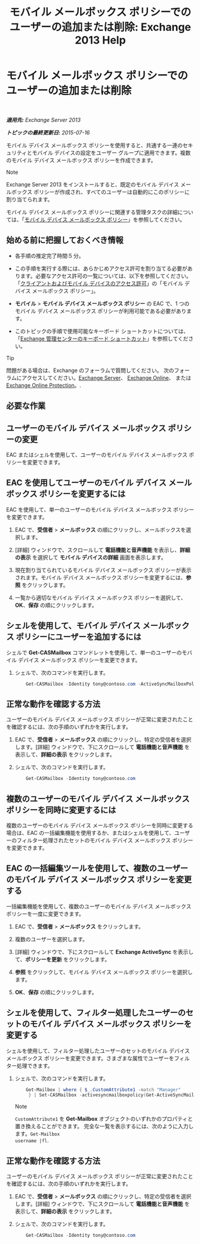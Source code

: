 ﻿---
title: 'モバイル メールボックス ポリシーでのユーザーの追加または削除: Exchange 2013 Help'
TOCTitle: モバイル メールボックス ポリシーでのユーザーの追加または削除
ms:assetid: 4ca8e395-c074-4165-b788-16fae3e2ccab
ms:mtpsurl: https://technet.microsoft.com/ja-jp/library/Aa997929(v=EXCHG.150)
ms:contentKeyID: 49896242
ms.date: 04/24/2018
mtps_version: v=EXCHG.150
ms.translationtype: HT
---

# モバイル メールボックス ポリシーでのユーザーの追加または削除

 

_**適用先:** Exchange Server 2013_

_**トピックの最終更新日:** 2015-07-16_

モバイル デバイス メールボックス ポリシーを使用すると、共通する一連のセキュリティとモバイル デバイスの設定をユーザー グループに適用できます。複数のモバイル デバイス メールボックス ポリシーを作成できます。


> [!NOTE]
> Exchange Server 2013 をインストールすると、既定のモバイル デバイス メールボックス ポリシーが作成され、すべてのユーザーは自動的にこのポリシーに割り当てられます。



モバイル デバイス メールボックス ポリシーに関連する管理タスクの詳細については、「[モバイル デバイス メールボックス ポリシー](mobile-device-mailbox-policies-exchange-2013-help.md)」を参照してください。

## 始める前に把握しておくべき情報

  - 各手順の推定完了時間:5 分。

  - この手順を実行する際には、あらかじめアクセス許可を割り当てる必要があります。必要なアクセス許可の一覧については、以下を参照してください。「[クライアントおよびモバイル デバイスのアクセス許可](clients-and-mobile-devices-permissions-exchange-2013-help.md)」の「モバイル デバイス メールボックス ポリシー」。

  - <strong>モバイル</strong> \> <strong>モバイル デバイス メールボックス ポリシー</strong> の EAC で、1 つのモバイル デバイス メールボックス ポリシーが利用可能である必要があります。

  - このトピックの手順で使用可能なキーボード ショートカットについては、「[Exchange 管理センターのキーボード ショートカット](keyboard-shortcuts-in-the-exchange-admin-center-exchange-online-protection-help.md)」を参照してください。


> [!TIP]
> 問題がある場合は、Exchange のフォーラムで質問してください。 次のフォーラムにアクセスしてください。<A href="https://go.microsoft.com/fwlink/p/?linkid=60612">Exchange Server</A>、 <A href="https://go.microsoft.com/fwlink/p/?linkid=267542">Exchange Online</A>、 または <A href="https://go.microsoft.com/fwlink/p/?linkid=285351">Exchange Online Protection</A>。.



## 必要な作業

## ユーザーのモバイル デバイス メールボックス ポリシーの変更

EAC またはシェルを使用して、ユーザーのモバイル デバイス メールボックス ポリシーを変更できます。

## EAC を使用してユーザーのモバイル デバイス メールボックス ポリシーを変更するには

EAC を使用して、単一のユーザーのモバイル デバイス メールボックス ポリシーを変更できます。

1.  EAC で、<strong>受信者</strong> \> <strong>メールボックス</strong> の順にクリックし、メールボックスを選択します。

2.  \[詳細\] ウィンドウで、スクロールして <strong>電話機能と音声機能</strong> を表示し、<strong>詳細の表示</strong> を選択して <strong>モバイル デバイスの詳細</strong> 画面を表示します。

3.  現在割り当てられているモバイル デバイス メールボックス ポリシーが表示されます。モバイル デバイス メールボックス ポリシーを変更するには、<strong>参照</strong> をクリックします。

4.  一覧から適切なモバイル デバイス メールボックス ポリシーを選択して、<strong>OK</strong>、<strong>保存</strong> の順にクリックします。

## シェルを使用して、モバイル デバイス メールボックス ポリシーにユーザーを追加するには

シェルで **Get-CASMailbox** コマンドレットを使用して、単一のユーザーのモバイル デバイス メールボックス ポリシーを変更できます。

1.  シェルで、次のコマンドを実行します。
    
    ```powershell 
        Get-CASMailbox -Identity tony@contoso.com -ActiveSyncMailboxPolicy "Sales"
    ```

## 正常な動作を確認する方法

ユーザーのモバイル デバイス メールボックス ポリシーが正常に変更されたことを確認するには、次の手順のいずれかを実行します。

1.  EAC で、<strong>受信者</strong> \> <strong>メールボックス</strong> の順にクリックし、特定の受信者を選択します。\[詳細\] ウィンドウで、下にスクロールして <strong>電話機能と音声機能</strong> を表示して、<strong>詳細の表示</strong> をクリックします。

2.  シェルで、次のコマンドを実行します。
    
    ```powershell
        Get-CASMailbox -Identity tony@contoso.com
    ```


## 複数のユーザーのモバイル デバイス メールボックス ポリシーを同時に変更するには

複数のユーザーのモバイル デバイス メールボックス ポリシーを同時に変更する場合は、EAC の一括編集機能を使用するか、またはシェルを使用して、ユーザーのフィルター処理されたセットのモバイル デバイス メールボックス ポリシーを変更できます。

## EAC の一括編集ツールを使用して、複数のユーザーのモバイル デバイス メールボックス ポリシーを変更する

一括編集機能を使用して、複数のユーザーのモバイル デバイス メールボックス ポリシーを一度に変更できます。

1.  EAC で、<strong>受信者</strong> \> <strong>メールボックス</strong> をクリックします。

2.  複数のユーザーを選択します。

3.  \[詳細\] ウィンドウで、下にスクロールして <strong>Exchange ActiveSync</strong> を表示して、<strong>ポリシーを更新</strong> をクリックします。

4.  <strong>参照</strong> をクリックして、モバイル デバイス メールボックス ポリシーを選択します。

5.  <strong>OK</strong>、<strong>保存</strong> の順にクリックします。

## シェルを使用して、フィルター処理したユーザーのセットのモバイル デバイス メールボックス ポリシーを変更する

シェルを使用して、フィルター処理したユーザーのセットのモバイル デバイス メールボックス ポリシーを変更できます。さまざまな属性でユーザーをフィルター処理できます。

1.  シェルで、次のコマンドを実行します。
    
    ```powershell
        Get-Mailbox | where { $_.CustomAttribute1 -match "Manager"
         } | Set-CASMailbox -activesyncmailboxpolicy(Get-ActiveSyncMailboxPolicy "Contoso").Identity
    ```
    

    > [!NOTE]
    > <CODE>CustomAttribute1</CODE> を <STRONG>Get-Mailbox</STRONG> オブジェクトのいずれかのプロパティと置き換えることができます。 完全な一覧を表示するには、次のように入力します。<CODE>Get-Mailbox username |fl</CODE>.



## 正常な動作を確認する方法

ユーザーのモバイル デバイス メールボックス ポリシーが正常に変更されたことを確認するには、次の手順のいずれかを実行します。

1.  EAC で、<strong>受信者</strong> \> <strong>メールボックス</strong> の順にクリックし、特定の受信者を選択します。\[詳細\] ウィンドウで、下にスクロールして <strong>電話機能と音声機能</strong> を表示して、<strong>詳細の表示</strong> をクリックします。

2.  シェルで、次のコマンドを実行します。
    
    ```powershell
        Get-CASMailbox -Identity tony@contoso.com
    ```

